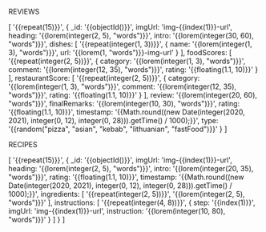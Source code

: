 REVIEWS

[
  '{{repeat(15)}}',
  {
    _id: '{{objectId()}}',
    imgUrl: 'img-{{index(1)}}-url',
    heading: '{{lorem(integer(2, 5), "words")}}',
    intro: '{{lorem(integer(30, 60), "words")}}',
    dishes: [
      '{{repeat(integer(1, 3))}}',
     {
       name: '{{lorem(integer(1, 3), "words")}}',
       url: '{{lorem(1, "words")}}-img-url'
      }
    ],
    foodScores: [
      '{{repeat(integer(2, 5))}}',
      {
        category: '{{lorem(integer(1, 3), "words")}}',
        comment: '{{lorem(integer(12, 35), "words")}}',
        rating: '{{floating(1.1, 10)}}'
      }
    ],
    restaurantScore: [
      '{{repeat(integer(2, 5))}}',
      {
        category: '{{lorem(integer(1, 3), "words")}}',
        comment: '{{lorem(integer(12, 35), "words")}}',
        rating: '{{floating(1.1, 10)}}'
      }
    ],
    review: '{{lorem(integer(20, 60), "words")}}',
    finalRemarks: '{{lorem(integer(10, 30), "words")}}',
    rating: '{{floating(1.1, 10)}}',
    timestamp: '{{Math.round((new Date(integer(2020, 2021), integer(0, 12), integer(0, 28))).getTime() / 1000);}}',
    type: '{{random("pizza", "asian", "kebab", "lithuanian", "fastFood")}}'
  }
]

RECIPES

[
  '{{repeat(15)}}',
  {
    _id: '{{objectId()}}',
    imgUrl: 'img-{{index(1)}}-url',
    heading: '{{lorem(integer(2, 5), "words")}}',
    intro: '{{lorem(integer(20, 35), "words")}}',    rating: '{{floating(1.1, 10)}}',
    timestamp: '{{Math.round((new Date(integer(2020, 2021), integer(0, 12), integer(0, 28))).getTime() / 1000);}}',
    ingredients: [
      '{{repeat(integer(2, 5))}}',
      '{{lorem(integer(2, 5), "words")}}'
    ],
    instructions: [
      '{{repeat(integer(4, 8))}}',
      {
        step: '{{index(1)}}',
        imgUrl: 'img-{{index(1)}}-url',
        instruction: '{{lorem(integer(10, 80), "words")}}'
      }
    ]
  }
]